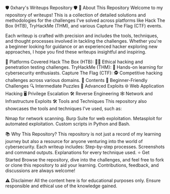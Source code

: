 🛡️ 0xhary's Writeups Repository 🛡️
📜 About This Repository
Welcome to my repository of writeups! This is a collection of detailed solutions and methodologies for the challenges I've solved across platforms like Hack The Box (HTB), TryHackMe (THM), and various Capture The Flag (CTF) events.

Each writeup is crafted with precision and includes the tools, techniques, and thought processes involved in tackling the challenges. Whether you're a beginner looking for guidance or an experienced hacker exploring new approaches, I hope you find these writeups insightful and inspiring.

🚀 Platforms Covered
Hack The Box (HTB): 🏴‍☠️ Ethical hacking and penetration testing challenges.
TryHackMe (THM): 🏫 Hands-on learning for cybersecurity enthusiasts.
Capture The Flag (CTF): 🕵️ Competitive hacking challenges across various domains.
📂 Contents
🎯 Beginner-Friendly Challenges
🔍 Intermediate Puzzles
🧩 Advanced Exploits
🌐 Web Application Hacking
🖥️ Privilege Escalation
🛠️ Reverse Engineering
🕸️ Network and Infrastructure Exploits
🛠️ Tools and Techniques
This repository also showcases the tools and techniques I’ve used, such as:

Nmap for network scanning.
Burp Suite for web exploitation.
Metasploit for automated exploitation.
Custom scripts in Python and Bash.

📚 Why This Repository?
This repository is not just a record of my learning journey but also a resource for anyone venturing into the world of cybersecurity. Each writeup includes:
Step-by-step processes.
Screenshots and command outputs.
Explanations for every technique used.
⭐ Get Started
Browse the repository, dive into the challenges, and feel free to fork or clone this repository to aid your learning. Contributions, feedback, and discussions are always welcome!


⚠️ Disclaimer
All the content here is for educational purposes only. Ensure responsible and ethical use of the knowledge gained.
